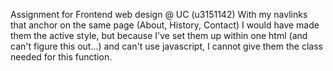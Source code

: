 Assignment for Frontend web design @ UC (u3151142)
With my navlinks that anchor on the same page (About, History, Contact) I would have made them the active style, but because I've set them up within one html (and can't figure this out...) and can't use javascript, I cannot give them the class needed for this function.
